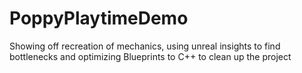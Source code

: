 # PoppyPlaytimeDemo
 Showing off recreation of mechanics, using unreal insights to find bottlenecks and optimizing Blueprints to C++ to clean up the project 
